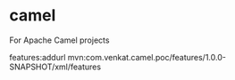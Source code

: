# camel
For Apache Camel projects


features:addurl mvn:com.venkat.camel.poc/features/1.0.0-SNAPSHOT/xml/features
